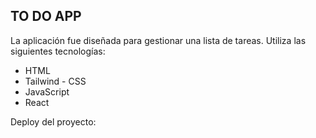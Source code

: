 ## TO DO APP

La aplicación fue diseñada para gestionar una lista de tareas.
Utiliza las siguientes tecnologías:

<ul>
  <li> HTML</li>
  <li> Tailwind - CSS</li>
  <li> JavaScript </li>
  <li> React </li>
</ul>

Deploy del proyecto:
